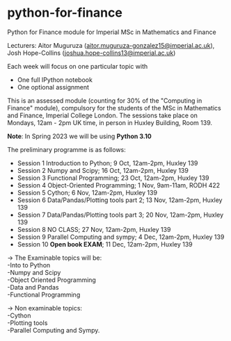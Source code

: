 # python-for-finance
Python for Finance module for Imperial MSc in Mathematics and Finance

Lecturers: Aitor Muguruza (aitor.muguruza-gonzalez15@imperial.ac.uk), Josh Hope-Collins (joshua.hope-collins13@imperial.ac.uk)

Each week will focus on one particular topic with
 - One full IPython notebook
 - One optional assignment
 
This is an assessed module (counting for 30% of the "Computing in Finance" module), compulsory for the students of the MSc in Mathematics and Finance, Imperial College London.
The sessions take place on Mondays, 12am - 2pm UK time, in person in Huxley Building, Room 139.

**Note**: In Spring 2023 we will be using **Python 3.10**

 The preliminary programme is as follows:
 
- Session 1	Introduction to Python;	9 Oct,	12am-2pm,	Huxley 139 
- Session 2	Numpy and Scipy;	16 Oct,	12am-2pm,	Huxley 139
- Session 3 Functional Programming;	23 Oct,	12am-2pm,	Huxley 139
- Session 4	Object-Oriented Programming;	1 Nov,	9am-11am,	 RODH 422
- Session 5	Cython;	6 Nov,	12am-2pm,	Huxley 139
- Session 6	Data/Pandas/Plotting tools part 2;	13 Nov,	12am-2pm,	Huxley 139
- Session 7	Data/Pandas/Plotting tools part 3;	20 Nov,	12am-2pm,	Huxley 139
- Session 8 NO CLASS;   27 Nov,	12am-2pm,	Huxley 139
- Session 9	Parallel Computing and sympy;	4 Dec,	12am-2pm,	Huxley 139
- Session 10	**Open book EXAM**;	11 Dec,	12am-2pm,	Huxley 139

&rarr; The Examinable topics will be:\
-Into to Python\
-Numpy and Scipy \
-Object Oriented Programming\
-Data and Pandas\
-Functional Programming

&rarr; Non examinable topics:\
-Cython \
-Plotting tools \
-Parallel Computing and Sympy. 